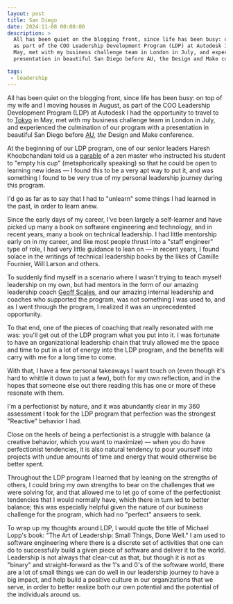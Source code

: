 ```yaml
---
layout: post
title: San Diego
date: 2024-11-08 00:00:00
description: >
  All has been quiet on the blogging front, since life has been busy: on top of my wife and I moving houses in August,
  as part of the COO Leadership Development Program (LDP) at Autodesk I had the opportunity to travel to to Tokyo in
  May, met with my business challenge team in London in July, and experienced the culmination of our program with a
  presentation in beautiful San Diego before AU, the Design and Make conference.

tags:
 - leadership
---
```


All has been quiet on the blogging front, since life has been busy: on top of my wife and I moving houses in August, as
part of the COO Leadership Development Program (LDP) at Autodesk I had the opportunity to travel to to
[Tokyo](/2024/06/tokyo) in May, met with my business challenge team in London in July, and experienced the culmination
of our program with a presentation in beautiful San Diego before [AU](https://www.autodesk.com/autodesk-university/),
_the_ Design and Make conference.

At the beginning of our LDP program, one of our senior leaders Haresh Khoobchandani told us a
[parable](https://www.learnreligions.com/empty-your-cup-3976934) of a zen master who instructed his student to "empty
his cup" (metaphorically speaking) so that he could be open to learning new ideas — I found this to be a very apt way
to put it, and was something I found to be very true of my personal leadership journey during this program.

I'd go as far as to say that I had to "unlearn" some things I had learned in the past, in order to learn anew.

Since the early days of my career, I've been largely a self-learner and have picked up many a book on software
engineering and technology, and in recent years, many a book on technical leadership. I had little mentorship early
on in my career, and like most people thrust into a "staff engineer" type of role, I had very little guidance to lean
on — in recent years, I found solace in the writings of technical leadership books by the likes of Camille Fournier,
Will Larson and others.

To suddenly find myself in a scenario where I wasn't trying to teach myself leadership on my own, but had mentors in the
form of our amazing leadership coach [Geoff Scales](https://www.dialogik.ca/), and our amazing internal leadership and
coaches who supported the program, was not something I was used to, and as I went through the program, I realized it was
an unprecedented opportunity.

To that end, one of the pieces of coaching that really resonated with me was: you'll get out of the LDP program what you
put into it. I was fortunate to have an organizational leadership chain that truly allowed me the space and time to put
in a lot of energy into the LDP program, and the benefits will carry with me for a long time to come.

With that, I have a few personal takeaways I want touch on (even though it's hard to whittle it down to just a few),
both for my own reflection, and in the hopes that someone else out there reading this has one or more of these resonate
with them.

I'm a perfectionist by nature, and it was abundantly clear in my 360 assessment I took for the LDP program that
perfection was the strongest "Reactive" behavior I had.

Close on the heels of being a perfectionist is a struggle with balance (a creative behavior, which you want to
maximize) — when you do have perfectionist tendencies, it is also natural tendency to pour yourself into projects with
undue amounts of time and energy that would otherwise be better spent.

Throughout the LDP program I learned that by leaning on the strengths of others, I could bring my own strengths to bear
on the challenges that we were solving for, and that allowed me to let go of some of the perfectionist tendencies that
I would normally have, which there in turn led to better balance; this was especially helpful given the nature of our
business challenge for the program, which had no "perfect" answers to seek.

To wrap up my thoughts around LDP, I would quote the title of Michael Lopp's book: "The Art of Leadership: Small Things,
Done Well." I am used to software engineering where there is a discrete set of activities that one can do to
successfully build a given piece of software and deliver it to the world. Leadership is not always that
clear-cut as that, but though it is not as "binary" and straight-forward as the 1's and 0's of the software world, there
are a lot of small things we can do well in our leadership journey to have a big impact, and help build a positive
culture in our organizations that we serve, in order to better realize both our own potential and the potential of the
individuals around us.
